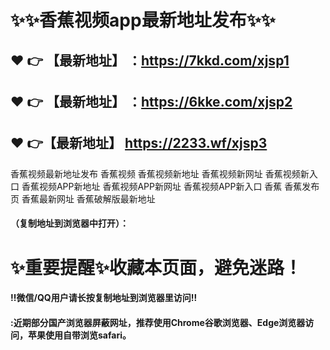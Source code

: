 # :sparkles::sparkles:香蕉视频app最新地址发布:sparkles::sparkles:

 :heart: :point_right: 【最新地址】 ：https://7kkd.com/xjsp1
 ------
 :heart: :point_right: 【最新地址】 ：https://6kke.com/xjsp2
 ------
 :heart: :point_right:【最新地址】  https://2233.wf/xjsp3
 ------
香蕉视频最新地址发布 香蕉视频 香蕉视频新地址 香蕉视频新网址 香蕉视频新入口 香蕉视频APP新地址 香蕉视频APP新网址 香蕉视频APP新入口 香蕉 香蕉发布页 香蕉最新网址 香蕉破解版最新地址

#### （复制地址到浏览器中打开）：
# :sparkles:重要提醒:sparkles:收藏本页面，避免迷路！
#### ‼️微信/QQ用户请长按复制地址到浏览器里访问‼
#### :近期部分国产浏览器屏蔽网址，推荐使用Chrome谷歌浏览器、Edge浏览器访问，苹果使用自带浏览safari。
